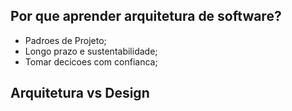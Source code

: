 ## Por que aprender arquitetura de software?

* Padroes de Projeto;
* Longo prazo e sustentabilidade;
* Tomar decicoes com confianca;

## Arquitetura vs Design
